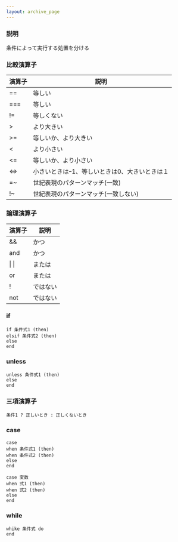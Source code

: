 ```yaml
---
layout: archive_page
---
```

### 説明
条件によって実行する処置を分ける

### 比較演算子

演算子 | 説明
-------|-------------------------
==     | 等しい
===    | 等しい
!=     | 等しくない
>      | より大きい
>=     | 等しいか、より大きい
<      | より小さい
<=     | 等しいか、より小さい
<=>    | 小さいときはｰ1、等しいときは0、大きいときは１
=~     | 世紀表現のパターンマッチ(一致)
!~     | 世紀表現のパターンマッチ(一致しない)

### 論理演算子

演算子 | 説明
-------|-----
&&     | かつ
and    | かつ
\| \|  | または
or     | または
!      | ではない
not    | ではない

### if
    if 条件式1 (then)
    elsif 条件式2 (then)
    else
    end

### unless
    unless 条件式1 (then)
    else
    end

### 三項演算子
    条件1 ? 正しいとき : 正しくないとき

### case
    case
    when 条件式1 (then)
    when 条件式2 (then)
    else
    end

    case 変数
    when 式1 (then)
    when 式2 (then)
    else
    end

### while
    whike 条件式 do
    end